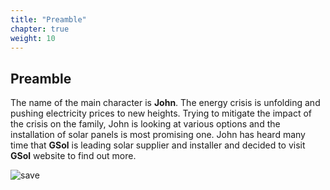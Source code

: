 ```yaml
---
title: "Preamble"
chapter: true
weight: 10
---
```


## Preamble

The name of the main character is **John**. The energy crisis is unfolding and pushing electricity prices to new heights. Trying to mitigate the impact of the crisis on the family, John is looking at various options and the installation of solar panels is most promising one.
John has heard many time that **GSol** is leading solar supplier and installer and decided to visit **GSol** website to find out more.


![save](/images/Roof.PNG)



